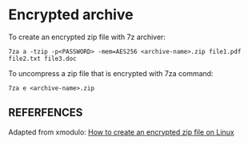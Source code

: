 # Encrypted archive

To create an encrypted zip file with 7z archiver:
```shell
7za a -tzip -p<PASSWORD> -mem=AES256 <archive-name>.zip file1.pdf file2.txt file3.doc
```

To uncompress a zip file that is encrypted with 7za command:
```shell
7za e <archive-name>.zip
```

## REFERFENCES

Adapted from xmodulo: [How to create an encrypted zip file on Linux][1]

<!-- REFERFENCES -->

[1]:http://xmodulo.com/how-to-create-encrypted-zip-file-on-linux.html
